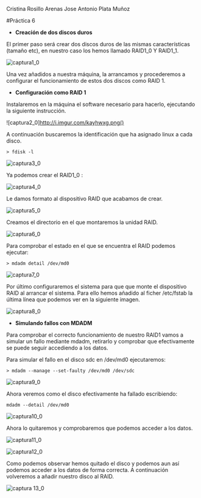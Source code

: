 Cristina Rosillo Arenas
Jose Antonio Plata Muñoz

#Práctica 6

- **Creación de dos discos duros**

El primer paso será crear dos discos duros de las mismas características (tamaño etc), en nuestro caso los hemos llamado RAID1_0 Y RAID1_1.

![captura1_0](http://i.imgur.com/5AmgBwO.png)

Una vez añadidos a nuestra máquina, la arrancamos y procederemos a configurar el funcionamiento de estos dos discos como RAID 1.

- **Configuración como RAID 1**

Instalaremos en la máquina el software necesario para hacerlo, ejecutando la siguiente instrucción.

![captura2_0]http://i.imgur.com/kayhwxg.png()

A continuación buscaremos la identificación que ha asignado linux a cada disco.

	> fdisk -l

![captura3_0](http://i.imgur.com/Gk4Hk1t.png)

Ya podemos crear el RAID1_0 :

![captura4_0](http://i.imgur.com/TwojKbg.png)

Le damos formato al dispositivo RAID que acabamos de crear.

![captura5_0](http://i.imgur.com/DILD8pc.png)

Creamos el directorio en el que montaremos la unidad RAID.

![captura6_0](http://i.imgur.com/WQBBao9.png)

Para comprobar el estado en el que se encuentra el RAID podemos ejecutar:

	> mdadm detail /dev/md0

![captura7_0](http://i.imgur.com/fRrv9mF.png)

Por último configuraremos el sistema para que  que monte el dispositivo RAID al arrancar el sistema.
Para ello hemos añadido al ficher /etc/fstab la última línea que podemos ver en la siguiente imagen.

![captura8_0](http://i.imgur.com/XBJxQSQ.png)

- **Simulando fallos con MDADM**

Para comprobar el correcto funcionamiento de nuestro RAID1 vamos a simular un fallo mediante mdadm,
retirarlo y comprobar que efectivamente se puede seguir accediendo a los datos.

Para simular el fallo en el disco sdc en /dev/md0 ejecutaremos:

	> mdadm --manage --set-faulty /dev/md0 /dev/sdc

![captura9_0](http://i.imgur.com/4WpNQfX.png)

Ahora veremos como el disco efectivamente ha fallado escribiendo:

	mdadm --detail /dev/md0

![captura10_0](http://i.imgur.com/xJxKdeA.png)

Ahora lo quitaremos y comprobaremos que podemos acceder a los datos.

![captura11_0](http://i.imgur.com/IA8IX3G.png)

![captura12_0](http://i.imgur.com/NZwW5W0.png)

Como podemos observar hemos quitado el disco y podemos aun así podemos acceder a los datos de forma correcta. A continuación
volveremos a añadir nuestro disco al RAID.

![captura 13_0](http://i.imgur.com/T9wj0Bs.png)

